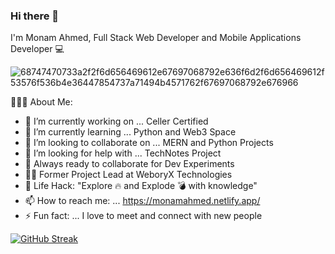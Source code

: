 ### Hi there 👋

I'm Monam Ahmed, Full Stack Web Developer and Mobile Applications Developer 💻    


![68747470733a2f2f6d656469612e67697068792e636f6d2f6d656469612f53576f536b4e36447854737a71494b4571762f67697068792e676966](https://github.com/Monam-Ahmed/Monam-Ahmed/assets/82207955/3493c14e-92e3-4386-a12a-9ddb36bb0375)

👨🏻‍💻 About Me:
- 🔭 I’m currently working on ... Celler Certified
- 🌱 I’m currently learning ... Python and Web3 Space
- 👯 I’m looking to collaborate on ... MERN and Python Projects 
- 🤔 I’m looking for help with ...  TechNotes Project
- 🚀 Always ready to collaborate for Dev Experiments
- 👨‍💻 Former Project Lead at WeboryX Technologies
- 🎯 Life Hack: "Explore 🔥 and Explode 💣 with knowledge"
- 📫 How to reach me: ... https://monamahmed.netlify.app/
- ⚡ Fun fact: ... I love to meet and connect with new people
<!--

[![Monam's GitHub stats](https://github-readme-stats.vercel.app/api?username=Monam-Ahmed&show_icons=true&theme=radica)]
-->




[![GitHub Streak](https://streak-stats.demolab.com?user=Monam-Ahmed&theme=dark&exclude_days=Sun%2CSat&card_width=550)](https://git.io/streak-stats)


